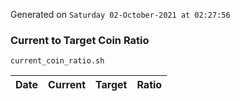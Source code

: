 Generated on `Saturday 02-October-2021 at 02:27:56`

### Current to Target Coin Ratio
`current_coin_ratio.sh`

Date|Current|Target|Ratio
---|---|---|---
